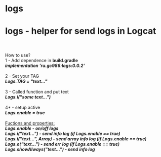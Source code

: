 # logs

<h1>logs - helper for send logs in Logcat</h1><br>
<br>
How to use?<br>
1 - Add dependence in <b>build.gradle</b><br>
<i><b>implementation 'ru.gc986:logs:0.0.2'</b></i><br>
<br>
2 - Set your TAG<br>
<i><b>Logs.TAG = "text..."</b></i><br>
<br>
3 - Called function and put text<br>
<i><b>Logs.i("some text...")</b></i><br>
<br>
4* - setup active<br>
<i><b>Logs.enable = true</b></i><br>
<br>
<u>Fuctions and properties:</u><br>
<i><b>Logs.enable<i><b> - on/off logs<br>
<i><b>Logs.i("text...")</b></i> - send info log <i>(if Logs.enable == true)</i><br>
<i><b>Logs.i("text...", Array<String>)</i></b> - send array info log <i>(if Logs.enable == true)</i><br>
<i><b>Logs.e("text...")</i></b> - send err log <i>(if Logs.enable == true)</i><br>
<i><b>Logs.showAlways("text...")</i></b> - send info log<br>